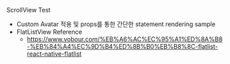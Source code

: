 ScrollView Test
- Custom Avatar 적용 및 props를 통한 간단한 statement rendering sample
- FlatListView Reference
    - https://www.vobour.com/%EB%A6%AC%EC%95%A1%ED%8A%B8-%EB%84%A4%EC%9D%B4%ED%8B%B0%EB%B8%8C-flatlist-react-native-flatlist
    